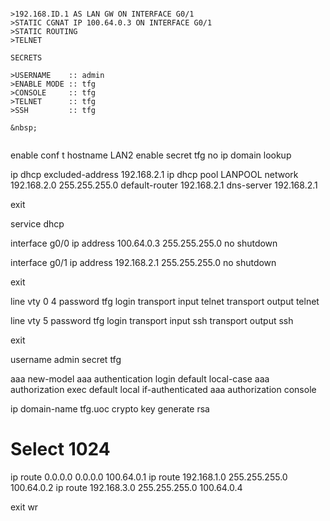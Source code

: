 ```LAN ROUTERS CONFIGURATION FOR THIS NETWORK INCLUDE  

>192.168.ID.1 AS LAN GW ON INTERFACE G0/1  
>STATIC CGNAT IP 100.64.0.3 ON INTERFACE G0/1  
>STATIC ROUTING  
>TELNET  
  
SECRETS  

>USERNAME    :: admin
>ENABLE MODE :: tfg  
>CONSOLE     :: tfg  
>TELNET      :: tfg  
>SSH         :: tfg    
  
&nbsp;  
  
```
enable
conf t
hostname LAN2
enable secret tfg
no ip domain lookup

ip dhcp excluded-address 192.168.2.1
ip dhcp pool LANPOOL
network 192.168.2.0 255.255.255.0
default-router 192.168.2.1
dns-server 192.168.2.1

exit

service dhcp

interface g0/0
ip address 100.64.0.3 255.255.255.0
no shutdown

interface g0/1
ip address 192.168.2.1 255.255.255.0
no shutdown

exit

line vty 0 4
password tfg
login
transport input telnet
transport output telnet

line vty 5
password tfg
login
transport input ssh
transport output ssh

exit

username admin secret tfg

aaa new-model
aaa authentication login default local-case
aaa authorization exec default local if-authenticated
aaa authorization console

ip domain-name tfg.uoc
crypto key generate rsa 
# Select 1024
ip route 0.0.0.0 0.0.0.0 100.64.0.1
ip route 192.168.1.0 255.255.255.0 100.64.0.2
ip route 192.168.3.0 255.255.255.0 100.64.0.4

exit
wr
```
